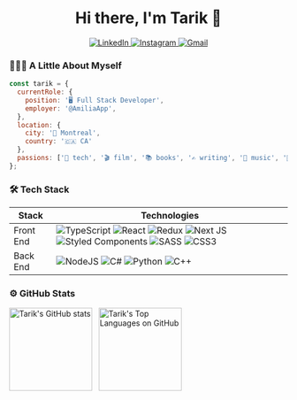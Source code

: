 <h1 align="center">Hi there, I'm Tarik 👋</h1>
<div align="center">
  <a href="https://www.linkedin.com/in/tarikabousaddik/" target="_blank">
    <img src="https://img.shields.io/badge/linkedin-%230077B5.svg?style=for-the-badge&logo=linkedin&logoColor=white" alt="LinkedIn" />
  </a>
  <a href="https://www.instagram.com/">
      <img src="https://img.shields.io/badge/TheCynicalDev-%23E4405F.svg?style=for-the-badge&logo=Instagram&logoColor=white" alt="Instagram" />
  </a>
  <a href="mailto:tarik.abousaddik@gmail.com">
    <img src="https://img.shields.io/badge/tarik.abousaddik@gmail.com-D14836?style=for-the-badge&logo=gmail&logoColor=white" alt="Gmail" />
  </a>
</div>

### 👨🏻‍💻 A Little About Myself
```js
const tarik = {
  currentRole: {
    position: '🖥️ Full Stack Developer',
    employer: '@AmiliaApp',
  },
  location: {
    city: '🌃 Montreal',
    country: '🇨🇦 CA'
  },
  passions: ['📱 tech', '🎬 film', '📚 books', '✍️ writing', '🎹 music', '🍳 cooking']
};
```

### 🛠️ Tech Stack

| Stack | Technologies |
| --- | --- |
| Front End | ![TypeScript](https://img.shields.io/badge/typescript-%23007ACC.svg?style=for-the-badge&logo=typescript&logoColor=white)  ![React](https://img.shields.io/badge/react-%2320232a.svg?style=for-the-badge&logo=react&logoColor=%2361DAFB) ![Redux](https://img.shields.io/badge/redux-%23593d88.svg?style=for-the-badge&logo=redux&logoColor=white) ![Next JS](https://img.shields.io/badge/Next-black?style=for-the-badge&logo=next.js&logoColor=white) ![Styled Components](https://img.shields.io/badge/styled--components-DB7093?style=for-the-badge&logo=styled-components&logoColor=white) ![SASS](https://img.shields.io/badge/SASS-hotpink.svg?style=for-the-badge&logo=SASS&logoColor=white) ![CSS3](https://img.shields.io/badge/css3-%231572B6.svg?style=for-the-badge&logo=css3&logoColor=white)|
| Back End| ![NodeJS](https://img.shields.io/badge/node.js-6DA55F?style=for-the-badge&logo=node.js&logoColor=white) ![C#](https://img.shields.io/badge/c%23-%23239120.svg?style=for-the-badge&logo=c-sharp&logoColor=white) ![Python](https://img.shields.io/badge/python-3670A0?style=for-the-badge&logo=python&logoColor=ffdd54) ![C++](https://img.shields.io/badge/c++-%2300599C.svg?style=for-the-badge&logo=c%2B%2B&logoColor=white) |

### ⚙️ GitHub Stats
<div>
<img src="https://github-readme-stats.vercel.app/api?username=TarikAbou-Saddik&theme=highcontrast&include_all_commits=true" alt="Tarik's GitHub stats" height="150"/> &nbsp;
<img src="https://github-readme-stats.vercel.app/api/top-langs/?username=TarikAbou-Saddik&layout=compact&theme=highcontrast" alt="Tarik's Top Languages on GitHub" height="150"/>
</div>
<!-- [![Tarik's GitHub stats](https://github-readme-stats.vercel.app/api?username=TarikAbou-Saddik&theme=dark)](https://github.com/TarikAbou-Saddik/github-readme-stats)
[![Tarik's Top Langs](https://github-readme-stats.vercel.app/api/top-langs/?username=TarikAbou-Saddik&layout=compact&theme=dark)](https://github.com/TarikAbou-Saddik/github-readme-stats) -->



<!--
**TarikAbou-Saddik/TarikAbou-Saddik** is a ✨ _special_ ✨ repository because its `README.md` (this file) appears on your GitHub profile.

Here are some ideas to get you started:

- 🔭 I’m currently working on ...
- 🌱 I’m currently learning ...
- 👯 I’m looking to collaborate on ...
- 🤔 I’m looking for help with ...
- 💬 Ask me about ...
- 📫 How to reach me: ...
- 😄 Pronouns: ...
- ⚡ Fun fact: ...
-->
